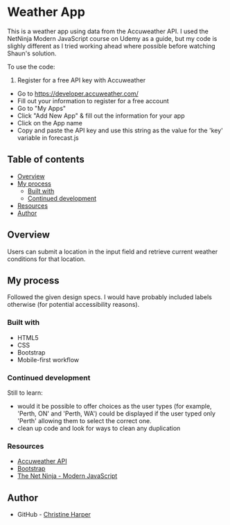 # Weather App

This is a weather app using data from the Accuweather API. I used the NetNinja Modern JavaScript course on Udemy as a guide, but my code is slighly different as I tried working ahead where possible before watching Shaun's solution.

To use the code:

1. Register for a free API key with Accuweather

- Go to https://developer.accuweather.com/
- Fill out your information to register for a free account
- Go to "My Apps"
- Click "Add New App" & fill out the information for your app
- Click on the App name
- Copy and paste the API key and use this string as the value for the 'key' variable in forecast.js

## Table of contents

- [Overview](#overview)
- [My process](#my-process)
  - [Built with](#built-with)
  - [Continued development](#continued-development)
- [Resources](#resources)
- [Author](#author)

## Overview

Users can submit a location in the input field and retrieve current weather conditions for that location.

## My process

Followed the given design specs. I would have probably included labels otherwise (for potential accessibility reasons).

### Built with

- HTML5
- CSS
- Bootstrap
- Mobile-first workflow

### Continued development

Still to learn:

- would it be possible to offer choices as the user types (for example, 'Perth, ON' and 'Perth, WA') could be displayed if the user typed only 'Perth' allowing them to select the correct one.
- clean up code and look for ways to clean any duplication

### Resources

- [Accuweather API](https://developer.accuweather.com/)
- [Bootstrap](https://getbootstrap.com/)
- [The Net Ninja - Modern JavaScript](https://www.udemy.com/course/modern-javascript-from-novice-to-ninja/)

## Author

- GitHub - [Christine Harper](https://github.com/christineaharper)
